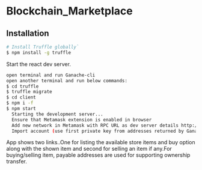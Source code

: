 # Blockchain_Marketplace

## Installation

```sh
# Install Truffle globally`
$ npm install -g truffle
```
Start the react dev server.

```sh
open terminal and run Ganache-cli 
open another terminal and run below commands:
$ cd truffle
$ truffle migrate
$ cd client
$ npm i -f
$ npm start
  Starting the development server...
  Ensure that Metamask extension is enabled in browser
  Add new network in Metamask with RPC URL as dev server details http://127.0.0.1:8545 specified in truffle-config.js
  Import account (use first private key from addresses returned by Ganache-cli command) in Metamask newly added network
```
App shows two links..One for listing the available store items and buy option along with the shown item and
second for selling an item if any.For buying/selling item, payable addresses are used for supporting ownership transfer.
